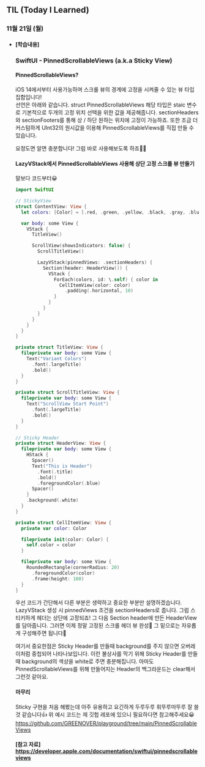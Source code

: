 ## TIL (Today I Learned)

### 11월 21일 (월)

- #### [학습내용]

  ### SwiftUI - PinnedScrollableViews (a.k.a Sticky View)
    #### PinnedScrollableViews?

    iOS 14에서부터 사용가능하며 스크롤 뷰의 경계에 고정을 시켜줄 수 있는 뷰 타입 집합입니다!   
    선언은 아래와 같습니다.
    struct PinnedScrollableViews
    해당 타입은 staic 변수로 기본적으로 두개의 고정 위치 선택을 위한 값을 제공해줍니다.
    sectionHeaders와 sectionFooters를 통해 상 / 하단 원하는 위치에 고정이 가능하죠.
    또한 조금 더 커스텀하게 UInt32의 원시값을 이용해 PinnedScrollableViews를 직접 만들 수 있습니다.

    요정도면 알면 충분합니다!
    그럼 바로 사용해보도록 하죠🕺🏻

    #### LazyVStack에서 PinnedScrollableViews 사용해 상단 고정 스크롤 뷰 만들기

    말보다 코드부터😀
    ```swift
    import SwiftUI

    // StickyView
    struct ContentView: View {
      let colors: [Color] = [.red, .green, .yellow, .black, .gray, .blue, .brown, .purple, .orange]

      var body: some View {
        VStack {
          TitleView()

          ScrollView(showsIndicators: false) {
            ScrollTitleView()

            LazyVStack(pinnedViews: .sectionHeaders) {
              Section(header: HeaderView()) {
                VStack {
                  ForEach(colors, id: \.self) { color in
                    CellItemView(color: color)
                      .padding(.horizontal, 10)
                  }
                }
              }
            }
          }
        }
      }
    }

    private struct TitleView: View {
      fileprivate var body: some View {
        Text("Variant Colors")
          .font(.largeTitle)
          .bold()
      }
    }

    private struct ScrollTitleView: View {
      fileprivate var body: some View {
        Text("ScrollView Start Point")
          .font(.largeTitle)
          .bold()
      }
    }

    // Sticky Header
    private struct HeaderView: View {
      fileprivate var body: some View {
        HStack {
          Spacer()
          Text("This is Header")
            .font(.title)
            .bold()
            .foregroundColor(.blue)
          Spacer()
        }
        .background(.white)
      }
    }

    private struct CellItemView: View {
      private var color: Color

      fileprivate init(color: Color) {
        self.color = color
      }

      fileprivate var body: some View {
        RoundedRectangle(cornerRadius: 20)
          .foregroundColor(color)
          .frame(height: 100)
      }
    }
    ```
    우선 코드가 간단해서 다른 부분은 생략하고 중요한 부분만 설명하겠습니다.
    LazyVStack 생성 시 pinnedViews 조건을 sectionHeaders로 줍니다.
    그럼 스티키하게 헤더는 상단에 고정되죠!
    그 다음 Section header에 만든 HeaderView를 담아줍니다.
    그러면 이제 정말 고정된 스크롤 헤더 뷰 완성🚀
    그 밑으로는 자유롭게 구성해주면 됩니다🙌

    여기서 중요한점은 Sticky Header를 만들때 background를 주지 않으면 오버레이처럼 중첩되어 나타나보입니다.
    이런 불상사를 막기 위해 Sticky Header를 만들때 background의 색상을 white로 주면 충분해집니다.
    아마도 PinnedScrollableViews를 위해 만들어지는 Header의 백그라운드는 clear해서 그런것 같아요.

    #### 마무리

    Sticky 구현을 처음 해봤는데 아주 유용하고 요긴하게 두루두루 휘뚜루마뚜루 잘 쓸것 같습니다👍
    위 예시 코드는 제 깃헙 레포에 있으니 필요하다면 참고해주세요😀
    https://github.com/GREENOVER/playground/tree/main/PinnedScrollableViews


    #### [참고 자료] https://developer.apple.com/documentation/swiftui/pinnedscrollableviews
